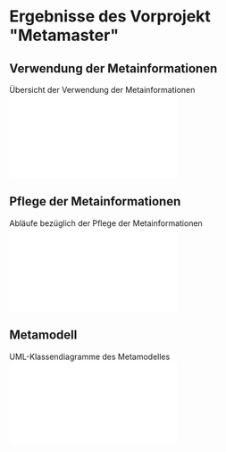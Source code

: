 # Ergebnisse des Vorprojekt "Metamaster"

## Verwendung der Metainformationen
Übersicht der Verwendung der Metainformationen ![Link](metainfo_verwendungen.md)

## Pflege der Metainformationen
Abläufe bezüglich der Pflege der Metainformationen ![Link](ablaeufe.md)

## Metamodell
UML-Klassendiagramme des Metamodelles ![Link](modeldoc/core.md)